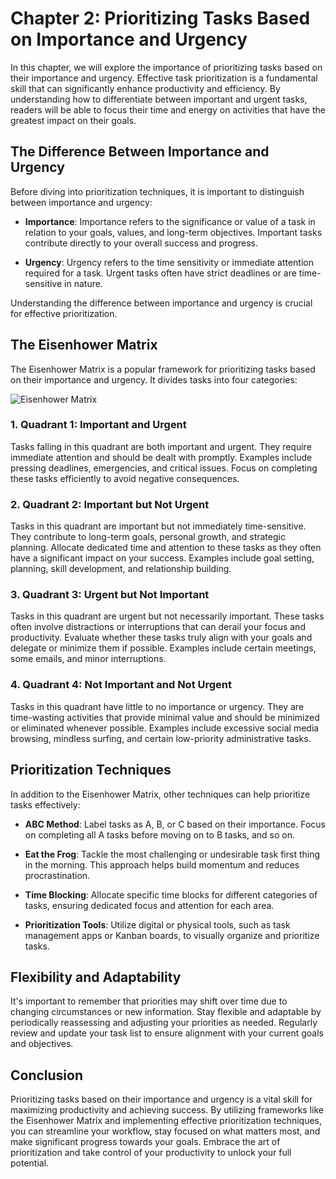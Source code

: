 Chapter 2: Prioritizing Tasks Based on Importance and Urgency
=============================================================

In this chapter, we will explore the importance of prioritizing tasks based on their importance and urgency. Effective task prioritization is a fundamental skill that can significantly enhance productivity and efficiency. By understanding how to differentiate between important and urgent tasks, readers will be able to focus their time and energy on activities that have the greatest impact on their goals.

The Difference Between Importance and Urgency
---------------------------------------------

Before diving into prioritization techniques, it is important to distinguish between importance and urgency:

* **Importance**: Importance refers to the significance or value of a task in relation to your goals, values, and long-term objectives. Important tasks contribute directly to your overall success and progress.

* **Urgency**: Urgency refers to the time sensitivity or immediate attention required for a task. Urgent tasks often have strict deadlines or are time-sensitive in nature.

Understanding the difference between importance and urgency is crucial for effective prioritization.

The Eisenhower Matrix
---------------------

The Eisenhower Matrix is a popular framework for prioritizing tasks based on their importance and urgency. It divides tasks into four categories:

![Eisenhower Matrix](https://i.imgur.com/ii0KoZQ.png)

### 1. Quadrant 1: Important and Urgent

Tasks falling in this quadrant are both important and urgent. They require immediate attention and should be dealt with promptly. Examples include pressing deadlines, emergencies, and critical issues. Focus on completing these tasks efficiently to avoid negative consequences.

### 2. Quadrant 2: Important but Not Urgent

Tasks in this quadrant are important but not immediately time-sensitive. They contribute to long-term goals, personal growth, and strategic planning. Allocate dedicated time and attention to these tasks as they often have a significant impact on your success. Examples include goal setting, planning, skill development, and relationship building.

### 3. Quadrant 3: Urgent but Not Important

Tasks in this quadrant are urgent but not necessarily important. These tasks often involve distractions or interruptions that can derail your focus and productivity. Evaluate whether these tasks truly align with your goals and delegate or minimize them if possible. Examples include certain meetings, some emails, and minor interruptions.

### 4. Quadrant 4: Not Important and Not Urgent

Tasks in this quadrant have little to no importance or urgency. They are time-wasting activities that provide minimal value and should be minimized or eliminated whenever possible. Examples include excessive social media browsing, mindless surfing, and certain low-priority administrative tasks.

Prioritization Techniques
-------------------------

In addition to the Eisenhower Matrix, other techniques can help prioritize tasks effectively:

* **ABC Method**: Label tasks as A, B, or C based on their importance. Focus on completing all A tasks before moving on to B tasks, and so on.

* **Eat the Frog**: Tackle the most challenging or undesirable task first thing in the morning. This approach helps build momentum and reduces procrastination.

* **Time Blocking**: Allocate specific time blocks for different categories of tasks, ensuring dedicated focus and attention for each area.

* **Prioritization Tools**: Utilize digital or physical tools, such as task management apps or Kanban boards, to visually organize and prioritize tasks.

Flexibility and Adaptability
----------------------------

It's important to remember that priorities may shift over time due to changing circumstances or new information. Stay flexible and adaptable by periodically reassessing and adjusting your priorities as needed. Regularly review and update your task list to ensure alignment with your current goals and objectives.

Conclusion
----------

Prioritizing tasks based on their importance and urgency is a vital skill for maximizing productivity and achieving success. By utilizing frameworks like the Eisenhower Matrix and implementing effective prioritization techniques, you can streamline your workflow, stay focused on what matters most, and make significant progress towards your goals. Embrace the art of prioritization and take control of your productivity to unlock your full potential.

